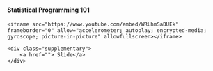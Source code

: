 <div>
    <h4> Statistical Programming 101 </h4>

    <iframe src="https://www.youtube.com/embed/WRLhmSaDUEk" frameborder="0" allow="accelerometer; autoplay; encrypted-media; gyroscope; picture-in-picture" allowfullscreen></iframe>

    <div class="supplementary">
        <a href=""> Slide</a>
    </div>
</div>